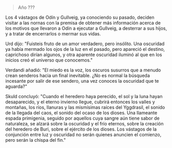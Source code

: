 > Año ???

Los 4 vástagos de Odín y Gullveig, ya conociendo su pasado, deciden visitar a las nornas con la premisa de obtener más información acerca de los motivos que llevaron a Odín a ejecutar a Gullveig, a desterrar a sus hijos, y a tratar de encerrarlos o mermar sus vidas.

Urd dijo: 
"Fuisteis fruto de un amor verdadero, pero insólito. Una oscuridad ya había mermado los ojos de la luz en el pasado, pero apareció el destino, caprichoso dirían algunos, y otra aparente oscuridad iluminó al que en los inicios creó el universo que conocemos."

Verdandi añadió:
"El miedo es la voz, los oscuros susurros que a menudo crean senderos hacia un final inevitable. ¿No es normal la búsqueda incesante por salir de ese sendero, una vez conoces la oscuridad que te aguarda?"

Skuld concluyó:
"Cuando el heredero haya perecido, el sol y la luna hayan desaparecido, y el eterno invierno llegue, cubrirá entonces los valles y montañas, los ríos, llanuras y las mismísimas raíces del Yggdrasil, el sonido de la llegada del caos, el sonido del ocaso de los dioses. Una llameante espada primigenia, seguido por aquellos cuya sangre aún tiene sabor de naturaleza, se alzará sobre la oscuridad y el frío eternos, sobre la creación del heredero de Buri, sobre el ejército de los dioses. Los vástagos de la conjunción entre luz y oscuridad no serán quienes anuncien el comienzo, pero serán la chispa del fin."